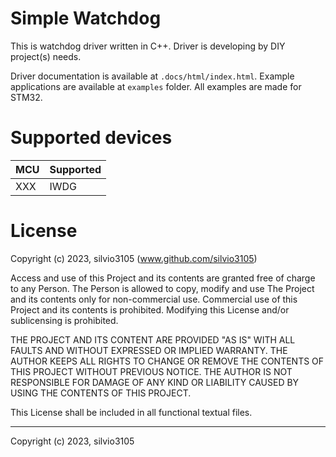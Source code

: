 
# Simple Watchdog

This is watchdog driver written in C++. Driver is developing by DIY project(s) needs.

Driver documentation is available at `.docs/html/index.html`.
Example applications are available at `examples` folder. All examples are made for STM32.

# Supported devices

| MCU				| Supported		|
| -----------		| -----------	|
| XXX				| IWDG			|

# License

Copyright (c) 2023, silvio3105 (www.github.com/silvio3105)

Access and use of this Project and its contents are granted free of charge to any Person.
The Person is allowed to copy, modify and use The Project and its contents only for non-commercial use.
Commercial use of this Project and its contents is prohibited.
Modifying this License and/or sublicensing is prohibited.

THE PROJECT AND ITS CONTENT ARE PROVIDED "AS IS" WITH ALL FAULTS AND WITHOUT EXPRESSED OR IMPLIED WARRANTY.
THE AUTHOR KEEPS ALL RIGHTS TO CHANGE OR REMOVE THE CONTENTS OF THIS PROJECT WITHOUT PREVIOUS NOTICE.
THE AUTHOR IS NOT RESPONSIBLE FOR DAMAGE OF ANY KIND OR LIABILITY CAUSED BY USING THE CONTENTS OF THIS PROJECT.

This License shall be included in all functional textual files.

---

Copyright (c) 2023, silvio3105